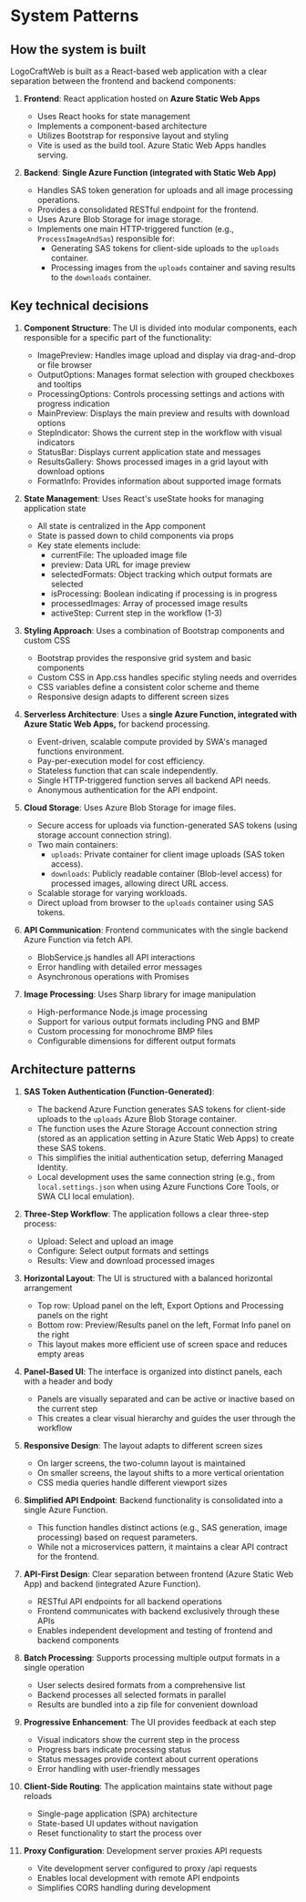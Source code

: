 # System Patterns

## How the system is built
LogoCraftWeb is built as a React-based web application with a clear separation between the frontend and backend components:

1. **Frontend**: React application hosted on **Azure Static Web Apps**
   - Uses React hooks for state management
   - Implements a component-based architecture
   - Utilizes Bootstrap for responsive layout and styling
   - Vite is used as the build tool. Azure Static Web Apps handles serving.

2. **Backend**: **Single Azure Function (integrated with Static Web App)**
   - Handles SAS token generation for uploads and all image processing operations.
   - Provides a consolidated RESTful endpoint for the frontend.
   - Uses Azure Blob Storage for image storage.
   - Implements one main HTTP-triggered function (e.g., `ProcessImageAndSas`) responsible for:
     - Generating SAS tokens for client-side uploads to the `uploads` container.
     - Processing images from the `uploads` container and saving results to the `downloads` container.

## Key technical decisions
1. **Component Structure**: The UI is divided into modular components, each responsible for a specific part of the functionality:
   - ImagePreview: Handles image upload and display via drag-and-drop or file browser
   - OutputOptions: Manages format selection with grouped checkboxes and tooltips
   - ProcessingOptions: Controls processing settings and actions with progress indication
   - MainPreview: Displays the main preview and results with download options
   - StepIndicator: Shows the current step in the workflow with visual indicators
   - StatusBar: Displays current application state and messages
   - ResultsGallery: Shows processed images in a grid layout with download options
   - FormatInfo: Provides information about supported image formats

2. **State Management**: Uses React's useState hooks for managing application state
   - All state is centralized in the App component
   - State is passed down to child components via props
   - Key state elements include:
     - currentFile: The uploaded image file
     - preview: Data URL for image preview
     - selectedFormats: Object tracking which output formats are selected
     - isProcessing: Boolean indicating if processing is in progress
     - processedImages: Array of processed image results
     - activeStep: Current step in the workflow (1-3)

3. **Styling Approach**: Uses a combination of Bootstrap components and custom CSS
   - Bootstrap provides the responsive grid system and basic components
   - Custom CSS in App.css handles specific styling needs and overrides
   - CSS variables define a consistent color scheme and theme
   - Responsive design adapts to different screen sizes

4. **Serverless Architecture**: Uses a **single Azure Function, integrated with Azure Static Web Apps,** for backend processing.
   - Event-driven, scalable compute provided by SWA's managed functions environment.
   - Pay-per-execution model for cost efficiency.
   - Stateless function that can scale independently.
   - Single HTTP-triggered function serves all backend API needs.
   - Anonymous authentication for the API endpoint.

5. **Cloud Storage**: Uses Azure Blob Storage for image files.
   - Secure access for uploads via function-generated SAS tokens (using storage account connection string).
   - Two main containers:
     - `uploads`: Private container for client image uploads (SAS token access).
     - `downloads`: Publicly readable container (Blob-level access) for processed images, allowing direct URL access.
   - Scalable storage for varying workloads.
   - Direct upload from browser to the `uploads` container using SAS tokens.

6. **API Communication**: Frontend communicates with the single backend Azure Function via fetch API.
   - BlobService.js handles all API interactions
   - Error handling with detailed error messages
   - Asynchronous operations with Promises

7. **Image Processing**: Uses Sharp library for image manipulation
   - High-performance Node.js image processing
   - Support for various output formats including PNG and BMP
   - Custom processing for monochrome BMP files
   - Configurable dimensions for different output formats

## Architecture patterns
1. **SAS Token Authentication (Function-Generated)**:
   - The backend Azure Function generates SAS tokens for client-side uploads to the `uploads` Azure Blob Storage container.
   - The function uses the Azure Storage Account connection string (stored as an application setting in Azure Static Web Apps) to create these SAS tokens.
   - This simplifies the initial authentication setup, deferring Managed Identity.
   - Local development uses the same connection string (e.g., from `local.settings.json` when using Azure Functions Core Tools, or SWA CLI local emulation).

2. **Three-Step Workflow**: The application follows a clear three-step process:
   - Upload: Select and upload an image
   - Configure: Select output formats and settings
   - Results: View and download processed images

3. **Horizontal Layout**: The UI is structured with a balanced horizontal arrangement
   - Top row: Upload panel on the left, Export Options and Processing panels on the right
   - Bottom row: Preview/Results panel on the left, Format Info panel on the right
   - This layout makes more efficient use of screen space and reduces empty areas

4. **Panel-Based UI**: The interface is organized into distinct panels, each with a header and body
   - Panels are visually separated and can be active or inactive based on the current step
   - This creates a clear visual hierarchy and guides the user through the workflow

5. **Responsive Design**: The layout adapts to different screen sizes
   - On larger screens, the two-column layout is maintained
   - On smaller screens, the layout shifts to a more vertical orientation
   - CSS media queries handle different viewport sizes

6. **Simplified API Endpoint**: Backend functionality is consolidated into a single Azure Function.
   - This function handles distinct actions (e.g., SAS generation, image processing) based on request parameters.
   - While not a microservices pattern, it maintains a clear API contract for the frontend.

7. **API-First Design**: Clear separation between frontend (Azure Static Web App) and backend (integrated Azure Function).
   - RESTful API endpoints for all backend operations
   - Frontend communicates with backend exclusively through these APIs
   - Enables independent development and testing of frontend and backend components

8. **Batch Processing**: Supports processing multiple output formats in a single operation
   - User selects desired formats from a comprehensive list
   - Backend processes all selected formats in parallel
   - Results are bundled into a zip file for convenient download

9. **Progressive Enhancement**: The UI provides feedback at each step
   - Visual indicators show the current step in the process
   - Progress bars indicate processing status
   - Status messages provide context about current operations
   - Error handling with user-friendly messages

10. **Client-Side Routing**: The application maintains state without page reloads
    - Single-page application (SPA) architecture
    - State-based UI updates without navigation
    - Reset functionality to start the process over

11. **Proxy Configuration**: Development server proxies API requests
    - Vite development server configured to proxy /api requests
    - Enables local development with remote API endpoints
    - Simplifies CORS handling during development
